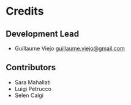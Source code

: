 Credits
=======

Development Lead
----------------

-   Guillaume Viejo <guillaume.viejo@gmail.com>

Contributors
------------

- 	Sara Mahallati
- 	Luigi Petrucco
-	Selen Calgi